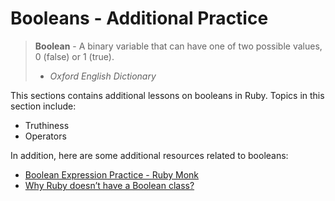 # Booleans - Additional Practice

> **Boolean** - A binary variable that can have one of two possible values, 0 (false) or 1 (true).
> - _Oxford English Dictionary_

This sections contains additional lessons on booleans
in Ruby. Topics in this section include:

* Truthiness
* Operators

In addition, here are some additional resources related to booleans:

* [Boolean Expression Practice - Ruby Monk](http://www.rubymonk.com/learning/books/1-ruby-primer/chapters/8-control-structures/lessons/43-boolean-expressions-in-ruby)
* [Why Ruby doesn’t have a Boolean class?](https://www.rubytapas.com/2019/01/08/boolean/)
